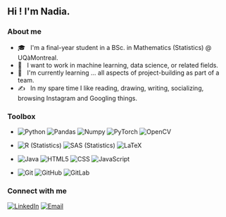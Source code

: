 <h2> Hi ! I'm Nadia.</h2>

<h3> About me </h3>

- 🎓 &nbsp; I'm a final-year student in a BSc. in Mathematics (Statistics) @ UQàMontreal.
- 💼 &nbsp; I want to work in machine learning, data science, or related fields.
- 🌱 &nbsp; I'm currently learning ... all aspects of project-building as part of a team.
- ✍️ &nbsp; In my spare time I like reading, drawing, writing, socializing, browsing Instagram and Googling things.

<h3> Toolbox </h3>

- ![Python](https://img.shields.io/badge/python-%2314354C.svg?style=for-the-badge&logo=python&logoColor=white)
  ![Pandas](https://img.shields.io/badge/pandas-%23150458.svg?style=for-the-badge&logo=pandas&logoColor=white)
  ![Numpy](https://img.shields.io/badge/numpy-%23013243.svg?style=for-the-badge&logo=numpy&logoColor=white)
  ![PyTorch](https://img.shields.io/badge/PyTorch-%23EE4C2C.svg?style=for-the-badge&logo=PyTorch&logoColor=white)
  ![OpenCV](https://img.shields.io/badge/opencv-%23white.svg?style=for-the-badge&logo=opencv&logoColor=white)
  
- ![R (Statistics)](https://img.shields.io/badge/r-%23276DC3.svg?style=for-the-badge&logo=r&logoColor=white)
  ![SAS (Statistics)](https://img.shields.io/badge/sas-%231572B6.svg?style=for-the-badge&logo=sas&logoColor=white)
  ![LaTeX](https://img.shields.io/badge/latex-%23008080.svg?style=for-the-badge&logo=latex&logoColor=white)
  
- ![Java](https://img.shields.io/badge/java-%23ED8B00.svg?style=for-the-badge&logo=java&logoColor=white)
  ![HTML5](https://img.shields.io/badge/html5-%23E34F26.svg?style=for-the-badge&logo=html5&logoColor=white)
  ![CSS](https://img.shields.io/badge/css3-%231572B6.svg?style=for-the-badge&logo=css3&logoColor=white)
  ![JavaScript](https://img.shields.io/badge/javascript-%23323330.svg?style=for-the-badge&logo=javascript&logoColor=%23F7DF1E)

- ![Git](https://img.shields.io/badge/git-%23F05033.svg?style=for-the-badge&logo=git&logoColor=white)
  ![GitHub](https://img.shields.io/badge/github-%23121011.svg?style=for-the-badge&logo=github&logoColor=white)
  ![GitLab](https://img.shields.io/badge/gitlab-%23181717.svg?style=for-the-badge&logo=gitlab&logoColor=white)

<h3> Connect with me </h3>

<a href="https://www.linkedin.com/in/nadia-enhaili/"><img alt="LinkedIn" src="https://img.shields.io/badge/linkedin-%230077B5.svg?style=for-the-badge&logo=linkedin&logoColor=white"></a>
<a href="mailto:nadia.enhaili@gmail.com"><img alt="Email" src="https://img.shields.io/badge/Gmail-D14836?style=for-the-badge&logo=gmail&logoColor=white"></a>
